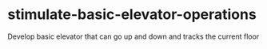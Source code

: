 # stimulate-basic-elevator-operations
Develop basic elevator that can go up and down and tracks the current floor
